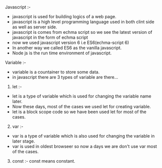 Javascript :-

- javascript is used for building logics of a web page.
- javascript is a high level programming language used in both clint side as well as server side.
- javascript is comes from echma script so we see the latest version of javascript in the form of echma script
- now we used javascript version 6 i.e ES6(echma-script 6)
- In another way we called ES6 as the vanilla javascript.
- Node js is the run time environment of javascript.

Variable :-

- variable is a countainer to store some data.
- in javascript there are 3 types of variable are there...

1. let :-
- let is a type of variable which is used for changing the variable name
later.
- Now these days, most of the cases we used let for creating variable.
- let is a block scope code so we have been used let for most of the cases. 

2. var :-

- var is a type of variable which is also used for changing the variable in later stage.
- var is used in oldest browseer so now a days we are don't use var most of the cases.
3. const :- const means constant.


 <!-- task- difference between let & var -->
